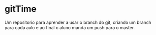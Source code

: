 # gitTime
<p>Um repositorio para aprender a usar o branch do git, criando um branch para cada aulo e ao final o aluno manda um push para o master.</p>
